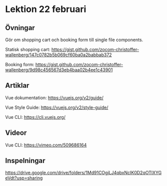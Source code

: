 # Lektion 22 februari

## Övningar

Gör om shopping cart och booking form till single file components.

Statisk shopping cart: https://gist.github.com/zocom-christoffer-wallenberg/147c0782b5b069cf60ba0a2babbab372

Booking form: https://gist.github.com/zocom-christoffer-wallenberg/9d98c456567d3eb4baa02b4ee1c43901

## Artiklar

Vue dokumentation: https://vuejs.org/v2/guide/

Vue Style Guide: https://vuejs.org/v2/style-guide/

Vue CLI: https://cli.vuejs.org/

## Videor

Vue CLI: https://vimeo.com/509686164

## Inspelningar

https://drive.google.com/drive/folders/1Md91COgjLJ4qbxNcIK0D2qOTlXYGeVdt?usp=sharing